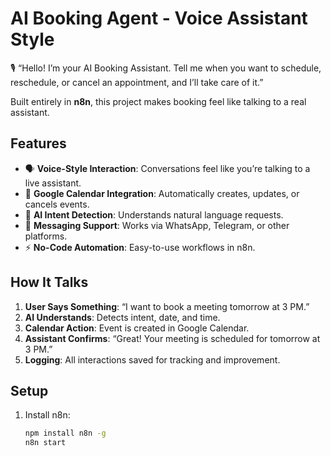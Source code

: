 # AI Booking Agent - Voice Assistant Style

🎙️ “Hello! I’m your AI Booking Assistant. Tell me when you want to schedule, reschedule, or cancel an appointment, and I’ll take care of it.”  

Built entirely in **n8n**, this project makes booking feel like talking to a real assistant.

## Features

- 🗣️ **Voice-Style Interaction**: Conversations feel like you’re talking to a live assistant.  
- 📅 **Google Calendar Integration**: Automatically creates, updates, or cancels events.  
- 🤖 **AI Intent Detection**: Understands natural language requests.  
- 💬 **Messaging Support**: Works via WhatsApp, Telegram, or other platforms.  
- ⚡ **No-Code Automation**: Easy-to-use workflows in n8n.  

## How It Talks

1. **User Says Something**: “I want to book a meeting tomorrow at 3 PM.”  
2. **AI Understands**: Detects intent, date, and time.  
3. **Calendar Action**: Event is created in Google Calendar.  
4. **Assistant Confirms**: “Great! Your meeting is scheduled for tomorrow at 3 PM.”  
5. **Logging**: All interactions saved for tracking and improvement.

## Setup

1. Install n8n:
   ```bash
   npm install n8n -g
   n8n start
